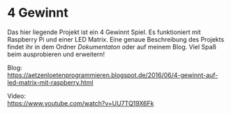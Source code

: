# 4 Gewinnt

Das hier liegende Projekt ist ein 4 Gewinnt Spiel. Es funktioniert mit Raspberry Pi und einer LED Matrix. Eine genaue Beschreibung des Projekts findet ihr in dem Ordner *Dokumentaton* oder auf meinem Blog. 
Viel Spaß beim ausprobieren und erweitern!  

Blog:  
https://aetzenloetenprogrammieren.blogspot.de/2016/06/4-gewinnt-auf-led-matrix-mit-raspberry.html

Video:  
https://www.youtube.com/watch?v=UU7TQ19X6Fk
